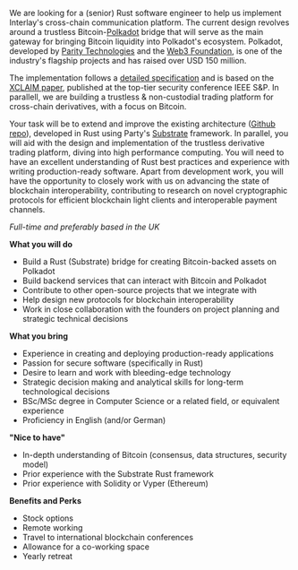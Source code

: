 

We are looking for a (senior) Rust software engineer to help us implement Interlay's cross-chain communication platform. The current design revolves around a trustless Bitcoin-[Polkadot](https://polkadot.network/) bridge that will serve as the main gateway for bringing Bitcoin liquidity into Polkadot's ecosystem. Polkadot, developed by [Parity Technologies](https://www.parity.io/) and the [Web3 Foundation](https://web3.foundation/), is one of the industry's flagship projects and has raised over USD 150 million. 

The implementation follows a [detailed specification](https://interlay.gitlab.io/polkabtc-spec/index.html) and is based on the [XCLAIM paper](https://eprint.iacr.org/2018/643.pdf), published at the top-tier security conference IEEE S&amp;P. In parallell, we are building a trustless &amp; non-custodial trading platform for cross-chain derivatives, with a focus on Bitcoin. 

Your task will be to extend and improve the existing architecture ([Github repo](https://github.com/interlay/BTC-Parachain)), developed in Rust using Party's [Substrate](https://substrate.dev/) framework. In parallel, you will aid with the design and implementation of the trustless derivative trading platform, diving into high performance computing. 
You will need to have an excellent understanding of Rust best practices and experience with writing production-ready software. Apart from development work, you will have the opportunity to closely work with us on advancing the state of blockchain interoperability, contributing to research on novel cryptographic protocols for efficient blockchain light clients and interoperable payment channels.

*Full-time and preferably based in the UK*

**What you will do**
* Build a Rust (Substrate) bridge for creating Bitcoin-backed assets on Polkadot
* Build backend services that can interact with Bitcoin and Polkadot
* Contribute to other open-source projects that we integrate with
* Help design new protocols for blockchain interoperability
* Work in close collaboration with the founders on project planning and strategic technical decisions

**What you bring**
* Experience in creating and deploying production-ready applications
* Passion for secure software (specifically in Rust)
* Desire to learn and work with bleeding-edge technology
* Strategic decision making and analytical skills for long-term technological decisions
* BSc/MSc degree in Computer Science or a related field, or equivalent experience
* Proficiency in English (and/or German)

**"Nice to have"**
* In-depth understanding of Bitcoin (consensus, data structures, security model)
* Prior experience with the Substrate Rust framework
* Prior experience with Solidity or Vyper (Ethereum)

**Benefits and Perks**
* Stock options
* Remote working
* Travel to international blockchain conferences
* Allowance for a co-working space
* Yearly retreat

